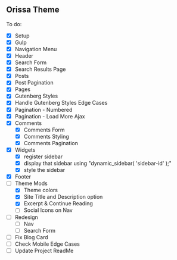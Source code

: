## Orissa Theme

To do:

- [x] Setup
- [x] Gulp
- [x] Navigation Menu
- [x] Header
- [x] Search Form
- [x] Search Results Page
- [x] Posts
- [x] Post Pagination
- [x] Pages
- [x] Gutenberg Styles
- [x] Handle Gutenberg Styles Edge Cases
- [x] Pagination - Numbered
- [x] Pagination - Load More Ajax
- [x] Comments
  - [x] Comments Form
  - [x] Comments Styling
  - [x] Comments Pagination
- [x] Widgets
  - [x] register sidebar
  - [x] display that sidebar using "dynamic_sidebar( 'sidebar-id' );"
  - [x] style the sidebar
- [x] Footer
- [ ] Theme Mods
  - [x] Theme colors
  - [x] Site Title and Description option
  - [x] Excerpt & Continue Reading
  - [ ] Social Icons on Nav
- [ ] Redesign
  - [ ] Nav
  - [ ] Search Form
- [ ] Fix Blog Card
- [ ] Check Mobile Edge Cases
- [ ] Update Project ReadMe

